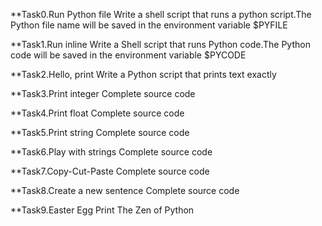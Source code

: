 **Task0.Run Python file
   Write a shell script that runs a python script.The Python file name will be saved in the environment variable $PYFILE

**Task1.Run inline
   Write a Shell script that runs Python code.The Python code will be saved in the environment variable $PYCODE

**Task2.Hello, print
  Write a Python script that prints text exactly

**Task3.Print integer
  Complete source code

**Task4.Print float
  Complete source code

**Task5.Print string
  Complete source code

**Task6.Play with strings
  Complete source code

**Task7.Copy-Cut-Paste
  Complete source code

**Task8.Create a new sentence
  Complete source code

**Task9.Easter Egg
  Print The Zen of Python


